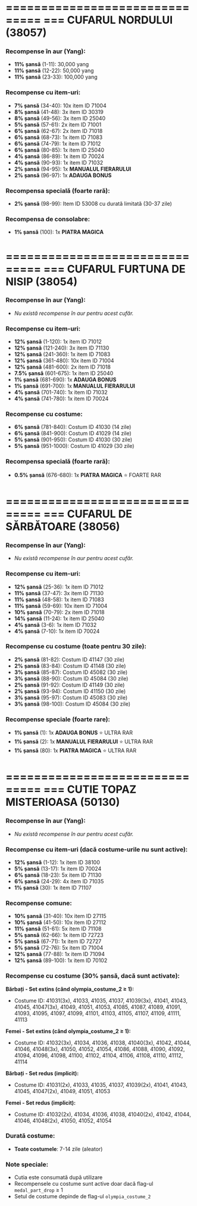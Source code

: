 ===============================
=== CUFARUL NORDULUI (38057)
===============================

### Recompense în aur (Yang):
- **11% șansă** (1-11): 30,000 yang
- **11% șansă** (12-22): 50,000 yang  
- **11% șansă** (23-33): 100,000 yang

### Recompense cu item-uri:
- **7% șansă** (34-40): 10x item ID 71004
- **8% șansă** (41-48): 3x item ID 30319
- **8% șansă** (49-56): 3x item ID 25040
- **5% șansă** (57-61): 2x item ID 71001
- **6% șansă** (62-67): 2x item ID 71018
- **6% șansă** (68-73): 1x item ID 71083
- **6% șansă** (74-79): 1x item ID 71012
- **6% șansă** (80-85): 1x item ID 25040
- **4% șansă** (86-89): 1x item ID 70024
- **4% șansă** (90-93): 1x item ID 71032
- **2% șansă** (94-95): 1x **MANUALUL FIERARULUI**
- **2% șansă** (96-97): 1x **ADAUGA BONUS**

### Recompensa specială (foarte rară):
- **2% șansă** (98-99): Item ID 53008 cu durată limitată (30-37 zile)

### Recompensa de consolabre:
- **1% șansă** (100): 1x **PIATRA MAGICA**


===============================
=== CUFARUL FURTUNA DE NISIP (38054)
===============================

### Recompense în aur (Yang):
- _Nu există recompense în aur pentru acest cufăr._

### Recompense cu item-uri:
- **12% șansă** (1-120): 1x item ID 71012
- **12% șansă** (121-240): 3x item ID 71130
- **12% șansă** (241-360): 1x item ID 71083
- **12% șansă** (361-480): 10x item ID 71004
- **12% șansă** (481-600): 2x item ID 71018
- **7.5% șansă** (601-675): 1x item ID 25040
- **1% șansă** (681-690): 1x **ADAUGA BONUS**
- **1% șansă** (691-700): 1x **MANUALUL FIERARULUI**
- **4% șansă** (701-740): 1x item ID 71032
- **4% șansă** (741-780): 1x item ID 70024

### Recompense cu costume:
- **6% șansă** (781-840): Costum ID 41030 (14 zile)
- **6% șansă** (841-900): Costum ID 41029 (14 zile)
- **5% șansă** (901-950): Costum ID 41030 (30 zile)
- **5% șansă** (951-1000): Costum ID 41029 (30 zile)

### Recompensa specială (foarte rară):
- **0.5% șansă** (676-680): 1x **PIATRA MAGICA** ⭐ FOARTE RAR


===============================
=== CUFARUL DE SĂRBĂTOARE (38056)
===============================

### Recompense în aur (Yang):
- _Nu există recompense în aur pentru acest cufăr._

### Recompense cu item-uri:
- **12% șansă** (25-36): 1x item ID 71012
- **11% șansă** (37-47): 3x item ID 71130
- **11% șansă** (48-58): 1x item ID 71083
- **11% șansă** (59-69): 10x item ID 71004
- **10% șansă** (70-79): 2x item ID 71018
- **14% șansă** (11-24): 1x item ID 25040
- **4% șansă** (3-6): 1x item ID 71032
- **4% șansă** (7-10): 1x item ID 70024

### Recompense cu costume (toate pentru 30 zile):
- **2% șansă** (81-82): Costum ID 41147 (30 zile)
- **2% șansă** (83-84): Costum ID 41148 (30 zile)
- **3% șansă** (85-87): Costum ID 45082 (30 zile)
- **3% șansă** (88-90): Costum ID 45084 (30 zile)
- **2% șansă** (91-92): Costum ID 41149 (30 zile)
- **2% șansă** (93-94): Costum ID 41150 (30 zile)
- **3% șansă** (95-97): Costum ID 45083 (30 zile)
- **3% șansă** (98-100): Costum ID 45084 (30 zile)

### Recompense speciale (foarte rare):
- **1% șansă** (1): 1x **ADAUGA BONUS** ⭐ ULTRA RAR
- **1% șansă** (2): 1x **MANUALUL FIERARULUI** ⭐ ULTRA RAR
- **1% șansă** (80): 1x **PIATRA MAGICA** ⭐ ULTRA RAR


===============================
=== CUTIE TOPAZ MISTERIOASA (50130)
===============================

### Recompense în aur (Yang):
- _Nu există recompense în aur pentru acest cufăr._

### Recompense cu item-uri (dacă costume-urile nu sunt active):
- **12% șansă** (1-12): 1x item ID 38100
- **5% șansă** (13-17): 1x item ID 70024
- **6% șansă** (18-23): 5x item ID 71130
- **6% șansă** (24-29): 4x item ID 71035
- **1% șansă** (30): 1x item ID 71107

### Recompense comune:
- **10% șansă** (31-40): 10x item ID 27115
- **10% șansă** (41-50): 10x item ID 27112
- **11% șansă** (51-61): 5x item ID 71108
- **5% șansă** (62-66): 1x item ID 72723
- **5% șansă** (67-71): 1x item ID 72727
- **5% șansă** (72-76): 5x item ID 71004
- **12% șansă** (77-88): 1x item ID 71094
- **12% șansă** (89-100): 1x item ID 70102

### Recompense cu costume (30% șansă, dacă sunt activate):
**Bărbați - Set extins (când olympia_costume_2 ≥ 1):**
- Costume ID: 41031(3x), 41033, 41035, 41037, 41039(3x), 41041, 41043, 41045, 41047(3x), 41049, 41051, 41053, 41085, 41087, 41089, 41091, 41093, 41095, 41097, 41099, 41101, 41103, 41105, 41107, 41109, 41111, 41113

**Femei - Set extins (când olympia_costume_2 ≥ 1):**
- Costume ID: 41032(3x), 41034, 41036, 41038, 41040(3x), 41042, 41044, 41046, 41048(3x), 41050, 41052, 41054, 41086, 41088, 41090, 41092, 41094, 41096, 41098, 41100, 41102, 41104, 41106, 41108, 41110, 41112, 41114

**Bărbați - Set redus (implicit):**
- Costume ID: 41031(2x), 41033, 41035, 41037, 41039(2x), 41041, 41043, 41045, 41047(2x), 41049, 41051, 41053

**Femei - Set redus (implicit):**
- Costume ID: 41032(2x), 41034, 41036, 41038, 41040(2x), 41042, 41044, 41046, 41048(2x), 41050, 41052, 41054

### Durată costume:
- **Toate costumele**: 7-14 zile (aleator)

### Note speciale:
- Cutia este consumată după utilizare
- Recompensele cu costume sunt active doar dacă flag-ul `medal_part_drop` ≥ 1
- Setul de costume depinde de flag-ul `olympia_costume_2`
